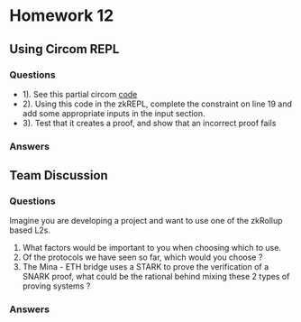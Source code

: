 # Homework 12

## Using Circom REPL

### Questions

- 1). See this partial circom [code](https://gist.github.com/extropyCoder/fe99bf4b0094354edaf7b737b14ffa0f)
- 2). Using this code in the zkREPL, complete the constraint on line 19 and add some appropriate inputs in the input section.
- 3). Test that it creates a proof, and show that an incorrect proof fails

### Answers

## Team Discussion

### Questions

Imagine you are developing a project and want to use one of the zkRollup based L2s.

1. What factors would be important to you when choosing which to use.
2. Of the protocols we have seen so far, which would you choose ?
3. The Mina - ETH bridge uses a STARK to prove the verification of a SNARK proof,
   what could be the rational behind mixing these 2 types of proving systems ?


### Answers
